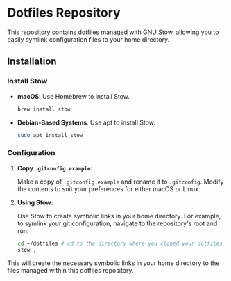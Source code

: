 # Dotfiles Repository

This repository contains dotfiles managed with GNU Stow,
allowing you to easily symlink configuration files to your home directory.

## Installation

### Install Stow

- **macOS**: Use Homebrew to install Stow.

  ```sh
  brew install stow
  ```

- **Debian-Based Systems**: Use apt to install Stow.

  ```sh
  sudo apt install stow
  ```

### Configuration

1. **Copy `.gitconfig.example`:**

   Make a copy of `.gitconfig.example` and rename it to `.gitconfig`.
   Modify the contents to suit your preferences for either macOS or Linux.

2. **Using Stow:**

   Use Stow to create symbolic links in your home directory. For example,
   to symlink your git configuration, navigate to the repository's root and run:

   ```sh
   cd ~/dotfiles # cd to the directory where you cloned your dotfiles
   stow .
   ```

This will create the necessary symbolic links in your home directory to the
files managed within this dotfiles repository.
